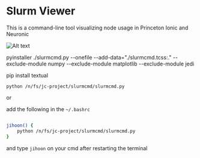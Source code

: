 # Slurm Viewer

This is a command-line tool visualizing node usage in Princeton Ionic and Neuronic

![Alt text](./doc/screenshot.svg)

 pyinstaller ./slurmcmd.py --onefile --add-data="./slurmcmd.tcss:." --exclude-module numpy --exclude-module matplotlib --exclude-module jedi


pip install textual

`python /n/fs/jc-project/slurmcmd/slurmcmd.py`

or 

add the following in the `~/.bashrc`

```bash

jihoon() {
    python /n/fs/jc-project/slurmcmd/slurmcmd.py
}

```

and type `jihoon` on your cmd after restarting the terminal

